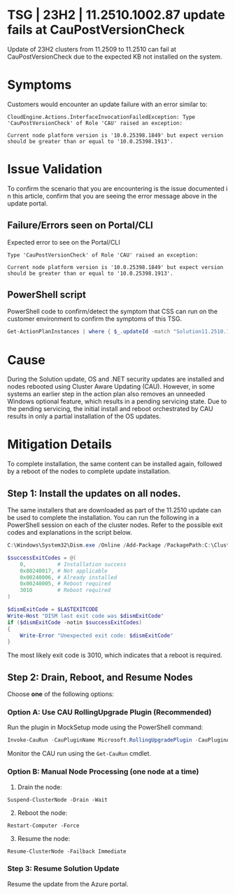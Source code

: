 # TSG | 23H2 | 11.2510.1002.87 update fails at CauPostVersionCheck

Update of 23H2 clusters from 11.2509 to 11.2510 can fail at CauPostVersionCheck due to the expected KB not installed on the system.

# Symptoms
Customers would encounter an update failure with an error similar to:

```
CloudEngine.Actions.InterfaceInvocationFailedException: Type 'CauPostVersionCheck' of Role 'CAU' raised an exception:

Current node platform version is '10.0.25398.1849' but expect version should be greater than or equal to '10.0.25398.1913'.
```
  
# Issue Validation
To confirm the scenario that you are encountering is the issue documented in this article, confirm that you are seeing the error message above in the update portal.

## Failure/Errors seen on Portal/CLI

Expected error to see on the Portal/CLI
```
Type 'CauPostVersionCheck' of Role 'CAU' raised an exception:

Current node platform version is '10.0.25398.1849' but expect version should be greater than or equal to '10.0.25398.1913'.
```


## PowerShell script

PowerShell code to confirm/detect the symptom that CSS can run on the customer environment to confirm the symptoms of this TSG.

```Powershell
Get-ActionPlanInstances | where { $_.updateId -match "Solution11.2510.1002.87" } | where Status -eq "Failed" | where ProgressAsXml -match "Current node platform version is '10.0.25398.1849'" | ft StartDateTime, EndDateTime, InstanceId, ActionPlanName, RuntimeParameters
```

# Cause
During the Solution update, OS and .NET security updates are installed and nodes rebooted using Cluster Aware Updating (CAU). However, in some systems an earlier step in the action plan also removes an unneeded Windows optional feature, which results in a pending servicing state. Due to the pending servicing, the initial install and reboot orchestrated by CAU results in only a partial installation of the OS updates.

# Mitigation Details

To complete installation, the same content can be installed again, followed by a reboot of the nodes to complete update installation.

## Step 1: Install the updates on all nodes.
The same installers that are downloaded as part of the 11.2510 update can be used to complete the installation. You can run the following in a PowerShell session on each of the cluster nodes. Refer to the possible exit codes and explanations in the script below.

```PowerShell
C:\Windows\System32\Dism.exe /Online /Add-Package /PackagePath:C:\ClusterStorage\Infrastructure_1\Shares\SU1_Infrastructure_1\CloudMedia\Platform\MSU\UnifiedCumulative\Windows11.0-KB5066780-x64.msu /PackagePath:C:\ClusterStorage\Infrastructure_1\Shares\SU1_Infrastructure_1\CloudMedia\Platform\MSU\DotNet\Windows11.0-KB5066129-x64-NDP481.msu /Quiet /NoRestart

$successExitCodes = @(
    0,          # Installation success
    0x80240017, # Not applicable
    0x00240006, # Already installed
    0x00240005, # Reboot required
    3010        # Reboot required
)

$dismExitCode = $LASTEXITCODE
Write-Host "DISM last exit code was $dismExitCode"
if ($dismExitCode -notin $successExitCodes)
{
    Write-Error "Unexpected exit code: $dismExitCode"
}
```

The most likely exit code is 3010, which indicates that a reboot is required.

## Step 2: Drain, Reboot, and Resume Nodes

Choose **one** of the following options:

### Option A: Use CAU RollingUpgrade Plugin (Recommended)

Run the plugin in MockSetup mode using the PowerShell command:

```powershell
Invoke-CauRun -CauPluginName Microsoft.RollingUpgradePlugin -CauPluginArguments @{'WuConnected'='false';'PathToSetupMedia'='\\localhost\C$\temp\CAU\CAUHotfix_All\InstallMsuFiles.ps1';'MockSetup'='true'} -ForceSelfUpdate -Force
```

Monitor the CAU run using the `Get-CauRun` cmdlet.

### Option B: Manual Node Processing (one node at a time)

1.  Drain the node:
```
Suspend-ClusterNode -Drain -Wait
```    
2.  Reboot the node:
```
Restart-Computer -Force  
```
    
3.  Resume the node:
```    
Resume-ClusterNode -Failback Immediate  
```

### Step 3: Resume Solution Update
Resume the update from the Azure portal.